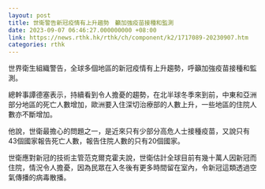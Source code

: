 ```yaml
---
layout: post
title: 世衛警告新冠疫情有上升趨勢　籲加強疫苗接種和監測
date: 2023-09-07 06:46:27.000000000 +08:00
link: https://news.rthk.hk/rthk/ch/component/k2/1717089-20230907.htm
categories: rthk
---
```


世界衛生組織警告，全球多個地區的新冠疫情有上升趨勢，呼籲加強疫苗接種和監測。

總幹事譚德塞表示，持續看到令人擔憂的趨勢，在北半球冬季來到前，中東和亞洲部分地區的死亡人數增加，歐洲要入住深切治療部的人數上升，一些地區的住院人數亦不斷增加。

他說，世衛最擔心的問題之一，是近來只有少部分高危人士接種疫苗，又說只有43個國家報告死亡人數，報告住院人數的只有20個國家。

世衛應對新冠的技術主管范克爾克霍夫說，世衛估計全球目前有幾十萬人因新冠而住院，情況令人擔憂，因為民眾在入冬後有更多時間留在室內，令新冠這類透過空氣傳播的病毒散播。
